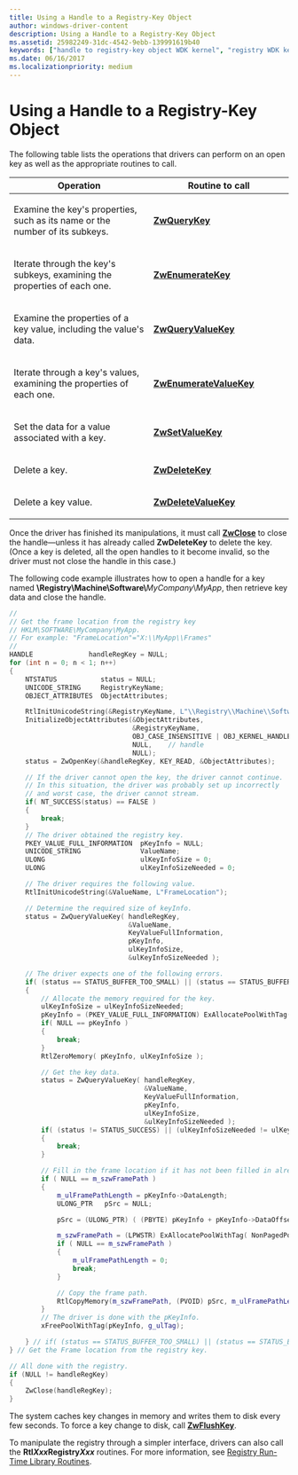 ```yaml
---
title: Using a Handle to a Registry-Key Object
author: windows-driver-content
description: Using a Handle to a Registry-Key Object
ms.assetid: 25982249-31dc-4542-9ebb-139991619b40
keywords: ["handle to registry-key object WDK kernel", "registry WDK kernel , object routines", "driver registry information WDK kernel , object routines", "object routines WDK kernel", "registry-key objects WDK kernel"]
ms.date: 06/16/2017
ms.localizationpriority: medium
---
```


# Using a Handle to a Registry-Key Object





The following table lists the operations that drivers can perform on an open key as well as the appropriate routines to call.

<table>
<colgroup>
<col width="50%" />
<col width="50%" />
</colgroup>
<thead>
<tr class="header">
<th>Operation</th>
<th>Routine to call</th>
</tr>
</thead>
<tbody>
<tr class="odd">
<td><p>Examine the key&#39;s properties, such as its name or the number of its subkeys.</p></td>
<td><p><a href="https://msdn.microsoft.com/library/windows/hardware/ff567060" data-raw-source="[&lt;strong&gt;ZwQueryKey&lt;/strong&gt;](https://msdn.microsoft.com/library/windows/hardware/ff567060)"><strong>ZwQueryKey</strong></a></p></td>
</tr>
<tr class="even">
<td><p>Iterate through the key&#39;s subkeys, examining the properties of each one.</p></td>
<td><p><a href="https://msdn.microsoft.com/library/windows/hardware/ff566447" data-raw-source="[&lt;strong&gt;ZwEnumerateKey&lt;/strong&gt;](https://msdn.microsoft.com/library/windows/hardware/ff566447)"><strong>ZwEnumerateKey</strong></a></p></td>
</tr>
<tr class="odd">
<td><p>Examine the properties of a key value, including the value&#39;s data.</p></td>
<td><p><a href="https://msdn.microsoft.com/library/windows/hardware/ff567069" data-raw-source="[&lt;strong&gt;ZwQueryValueKey&lt;/strong&gt;](https://msdn.microsoft.com/library/windows/hardware/ff567069)"><strong>ZwQueryValueKey</strong></a></p></td>
</tr>
<tr class="even">
<td><p>Iterate through a key&#39;s values, examining the properties of each one.</p></td>
<td><p><a href="https://msdn.microsoft.com/library/windows/hardware/ff566453" data-raw-source="[&lt;strong&gt;ZwEnumerateValueKey&lt;/strong&gt;](https://msdn.microsoft.com/library/windows/hardware/ff566453)"><strong>ZwEnumerateValueKey</strong></a></p></td>
</tr>
<tr class="odd">
<td><p>Set the data for a value associated with a key.</p></td>
<td><p><a href="https://msdn.microsoft.com/library/windows/hardware/ff567109" data-raw-source="[&lt;strong&gt;ZwSetValueKey&lt;/strong&gt;](https://msdn.microsoft.com/library/windows/hardware/ff567109)"><strong>ZwSetValueKey</strong></a></p></td>
</tr>
<tr class="even">
<td><p>Delete a key.</p></td>
<td><p><a href="https://msdn.microsoft.com/library/windows/hardware/ff566437" data-raw-source="[&lt;strong&gt;ZwDeleteKey&lt;/strong&gt;](https://msdn.microsoft.com/library/windows/hardware/ff566437)"><strong>ZwDeleteKey</strong></a></p></td>
</tr>
<tr class="odd">
<td><p>Delete a key value.</p></td>
<td><p><a href="https://msdn.microsoft.com/library/windows/hardware/ff566439" data-raw-source="[&lt;strong&gt;ZwDeleteValueKey&lt;/strong&gt;](https://msdn.microsoft.com/library/windows/hardware/ff566439)"><strong>ZwDeleteValueKey</strong></a></p></td>
</tr>
</tbody>
</table>

 

Once the driver has finished its manipulations, it must call [**ZwClose**](https://msdn.microsoft.com/library/windows/hardware/ff566417) to close the handle—unless it has already called **ZwDeleteKey** to delete the key. (Once a key is deleted, all the open handles to it become invalid, so the driver must not close the handle in this case.)

The following code example illustrates how to open a handle for a key named **\\Registry\\Machine\\Software\\**<em>MyCompany</em>\\*MyApp*, then retrieve key data and close the handle.

```cpp
//
// Get the frame location from the registry key
// HKLM\SOFTWARE\MyCompany\MyApp.
// For example: "FrameLocation"="X:\\MyApp\\Frames"
// 
HANDLE              handleRegKey = NULL;
for (int n = 0; n < 1; n++) 
{
    NTSTATUS           status = NULL;
    UNICODE_STRING     RegistryKeyName;
    OBJECT_ATTRIBUTES  ObjectAttributes;

    RtlInitUnicodeString(&RegistryKeyName, L"\\Registry\\Machine\\Software\\MyCompany\\MyApp");
    InitializeObjectAttributes(&ObjectAttributes, 
                               &RegistryKeyName,
                               OBJ_CASE_INSENSITIVE | OBJ_KERNEL_HANDLE,
                               NULL,    // handle
                               NULL);
    status = ZwOpenKey(&handleRegKey, KEY_READ, &ObjectAttributes);

    // If the driver cannot open the key, the driver cannot continue. 
    // In this situation, the driver was probably set up incorrectly 
    // and worst case, the driver cannot stream.
    if( NT_SUCCESS(status) == FALSE ) 
    {
        break;
    }
    // The driver obtained the registry key.
    PKEY_VALUE_FULL_INFORMATION  pKeyInfo = NULL;
    UNICODE_STRING               ValueName;
    ULONG                        ulKeyInfoSize = 0;
    ULONG                        ulKeyInfoSizeNeeded = 0;

    // The driver requires the following value.
    RtlInitUnicodeString(&ValueName, L"FrameLocation");

    // Determine the required size of keyInfo.
    status = ZwQueryValueKey( handleRegKey,
                              &ValueName,
                              KeyValueFullInformation,
                              pKeyInfo,
                              ulKeyInfoSize,
                              &ulKeyInfoSizeNeeded );

    // The driver expects one of the following errors.
    if( (status == STATUS_BUFFER_TOO_SMALL) || (status == STATUS_BUFFER_OVERFLOW) )
    {
        // Allocate the memory required for the key.
        ulKeyInfoSize = ulKeyInfoSizeNeeded;
        pKeyInfo = (PKEY_VALUE_FULL_INFORMATION) ExAllocatePoolWithTag( NonPagedPool, ulKeyInfoSizeNeeded, g_ulTag);
        if( NULL == pKeyInfo )
        {
            break;
        }
        RtlZeroMemory( pKeyInfo, ulKeyInfoSize );

        // Get the key data.
        status = ZwQueryValueKey( handleRegKey,
                                  &ValueName,
                                  KeyValueFullInformation,
                                  pKeyInfo,
                                  ulKeyInfoSize,
                                  &ulKeyInfoSizeNeeded );
        if( (status != STATUS_SUCCESS) || (ulKeyInfoSizeNeeded != ulKeyInfoSize) || (NULL == pKeyInfo) )
        {
            break;
        }

        // Fill in the frame location if it has not been filled in already.
        if ( NULL == m_szwFramePath )
        {
            m_ulFramePathLength = pKeyInfo->DataLength;
            ULONG_PTR   pSrc = NULL;

            pSrc = (ULONG_PTR) ( (PBYTE) pKeyInfo + pKeyInfo->DataOffset);

            m_szwFramePath = (LPWSTR) ExAllocatePoolWithTag( NonPagedPool, m_ulFramePathLength, g_ulTag);
            if ( NULL == m_szwFramePath )
            {
                m_ulFramePathLength = 0;
                break;
            }

            // Copy the frame path.
            RtlCopyMemory(m_szwFramePath, (PVOID) pSrc, m_ulFramePathLength);
        }
        // The driver is done with the pKeyInfo.
        xFreePoolWithTag(pKeyInfo, g_ulTag);

    } // if( (status == STATUS_BUFFER_TOO_SMALL) || (status == STATUS_BUFFER_OVERFLOW) )
} // Get the Frame location from the registry key.

// All done with the registry.
if (NULL != handleRegKey)
{
    ZwClose(handleRegKey);
}
```

The system caches key changes in memory and writes them to disk every few seconds. To force a key change to disk, call [**ZwFlushKey**](https://msdn.microsoft.com/library/windows/hardware/ff566457).

To manipulate the registry through a simpler interface, drivers can also call the **Rtl*Xxx*Registry*Xxx*** routines. For more information, see [Registry Run-Time Library Routines](registry-run-time-library-routines.md).

 

 




